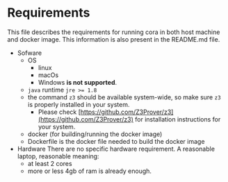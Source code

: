 # Requirements

This file describes the requirements for running cora in both host machine and docker image.
This information is also present in the README.md file.

- Sofware
  - OS
    - linux
    - macOs
    - Windows **is not supported**.
  - ``java`` runtime ``jre >= 1.8``
  - the command ``z3`` should be available system-wide, so make sure ``z3``
    is properly installed in your system.
    - Please check [https://github.com/Z3Prover/z3](https://github.com/Z3Prover/z3)
        for installation instructions for your system.
  - docker (for building/running the docker image)
  - Dockerfile is the docker file needed to build the docker image
- Hardware
There are no specific hardware requirement.
A reasonable laptop, reasonable meaning:
  - at least 2 cores
  - more or less 4gb of ram
is already enough.
